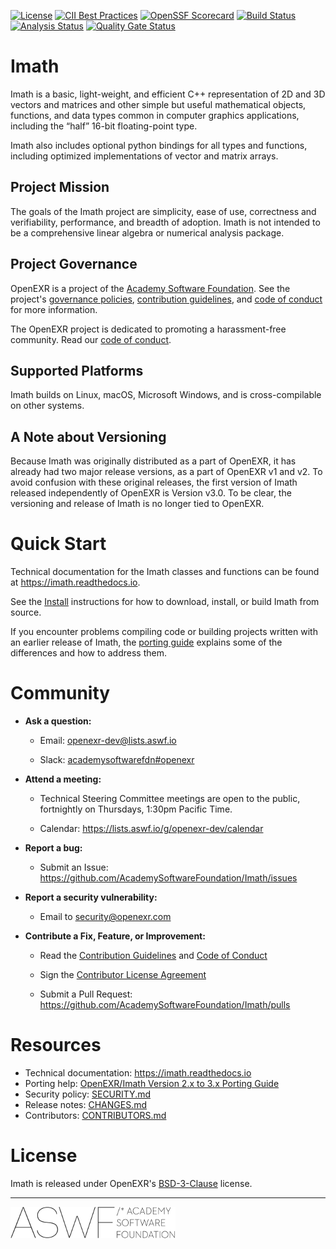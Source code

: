 <!-- SPDX-License-Identifier: BSD-3-Clause -->
<!-- Copyright (c) Contributors to the OpenEXR Project -->

[![License](https://img.shields.io/github/license/AcademySoftwareFoundation/Imath)](LICENSE.md)
[![CII Best Practices](https://bestpractices.coreinfrastructure.org/projects/2799/badge)](https://bestpractices.coreinfrastructure.org/projects/2799)
[![OpenSSF Scorecard](https://api.securityscorecards.dev/projects/github.com/AcademySoftwareFoundation/Imath/badge)](https://securityscorecards.dev/viewer/?uri=github.com/AcademySoftwareFoundation/Imath)
[![Build Status](https://github.com/AcademySoftwareFoundation/Imath/workflows/CI/badge.svg)](https://github.com/AcademySoftwareFoundation/Imath/actions?query=workflow%3ACI)
[![Analysis Status](https://github.com/AcademySoftwareFoundation/Imath/workflows/Analysis/badge.svg)](https://github.com/AcademySoftwareFoundation/Imath/actions?query=workflow%3AAnalysis)
[![Quality Gate Status](https://sonarcloud.io/api/project_badges/measure?project=AcademySoftwareFoundation_Imath&metric=alert_status)](https://sonarcloud.io/dashboard?id=AcademySoftwareFoundation_Imath)

# Imath

Imath is a basic, light-weight, and efficient C++ representation of 2D
and 3D vectors and matrices and other simple but useful mathematical
objects, functions, and data types common in computer graphics
applications, including the “half” 16-bit floating-point type.

Imath also includes optional python bindings for all types and
functions, including optimized implementations of vector and matrix
arrays.

## Project Mission

The goals of the Imath project are simplicity, ease of use,
correctness and verifiability, performance, and breadth of
adoption. Imath is not intended to be a comprehensive linear algebra
or numerical analysis package.

## Project Governance

OpenEXR is a project of the [Academy Software
Foundation](https://www.aswf.io). See the project's [governance
policies](GOVERNANCE.md), [contribution guidelines](CONTRIBzuTING.md), and [code of conduct](CODE_OF_CONDUCT)
for more information.

The OpenEXR project is dedicated to promoting a harassment-free
community. Read our [code of conduct](CODE_OF_CONDUCT.md).

## Supported Platforms

Imath builds on Linux, macOS, Microsoft Windows, and is
cross-compilable on other systems.

## A Note about Versioning

Because Imath was originally distributed as a part of OpenEXR, it has
already had two major release versions, as a part of OpenEXR v1 and
v2. To avoid confusion with these original releases, the first
version of Imath released independently of OpenEXR is Version v3.0. To
be clear, the versioning and release of Imath is no longer tied to
OpenEXR.

# Quick Start

Technical documentation for the Imath classes and functions can be found at
https://imath.readthedocs.io.

See the [Install](https://imath.readthedocs.io) instructions for
how to download, install, or build Imath from source.

If you encounter problems compiling code or building projects written
with an earlier release of Imath, the [porting
guide](https://openexr.readthedocs.io/en/latest/PortingGuide.html)
explains some of the differences and how to address them.

# Community

* **Ask a question:**

  - Email: openexr-dev@lists.aswf.io

  - Slack: [academysoftwarefdn#openexr](https://academysoftwarefdn.slack.com/archives/CMLRW4N73)

* **Attend a meeting:**

  - Technical Steering Committee meetings are open to the
    public, fortnightly on Thursdays, 1:30pm Pacific Time.

  - Calendar: https://lists.aswf.io/g/openexr-dev/calendar

* **Report a bug:**

  - Submit an Issue: https://github.com/AcademySoftwareFoundation/Imath/issues

* **Report a security vulnerability:**

  - Email to security@openexr.com

* **Contribute a Fix, Feature, or Improvement:**

  - Read the [Contribution Guidelines](CONTRIBUTING.md) and [Code of Conduct](CODE_OF_CONDUCT.md)

  - Sign the [Contributor License
    Agreement](https://contributor.easycla.lfx.linuxfoundation.org/#/cla/project/2e8710cb-e379-4116-a9ba-964f83618cc5/user/564e571e-12d7-4857-abd4-898939accdd7)
  
  - Submit a Pull Request: https://github.com/AcademySoftwareFoundation/Imath/pulls

# Resources

- Technical documentation: https://imath.readthedocs.io
- Porting help: [OpenEXR/Imath Version 2.x to 3.x Porting Guide](https://openexr.readthedocs.io/en/latest/PortingGuide.html)
- Security policy: [SECURITY.md](SECURITY.md)
- Release notes: [CHANGES.md](CHANGES.md)
- Contributors: [CONTRIBUTORS.md](CONTRIBUTORS.md)  

# License

Imath is released under OpenEXR's [BSD-3-Clause](LICENSE.md) license.

---

![aswf](https://github.com/AcademySoftwareFoundation/openexr/blob/main/ASWF/images/aswf.png)
